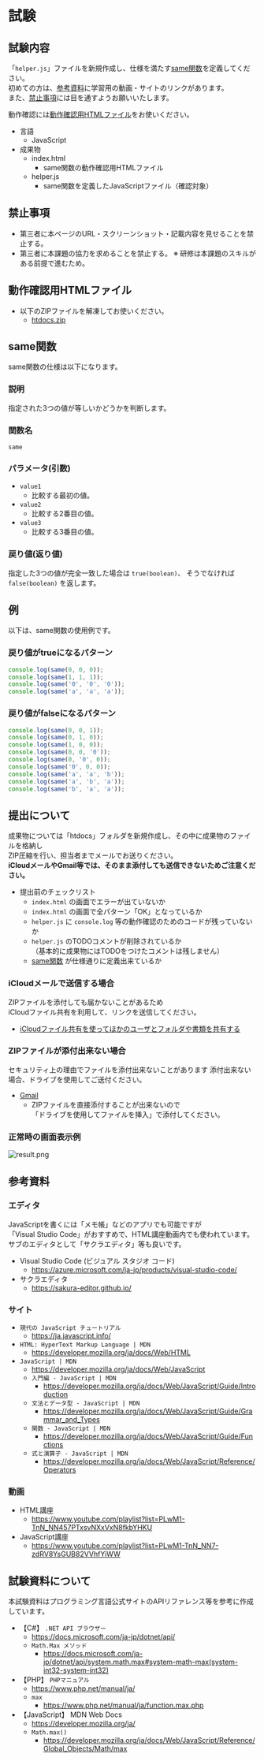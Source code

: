 # 試験

## 試験内容

「`helper.js`」ファイルを新規作成し、仕様を満たす[same関数](#same関数)を定義してください。  
初めての方は、[参考資料](#参考資料)に学習用の動画・サイトのリンクがあります。  
また、[禁止事項](#禁止事項)には目を通すようお願いいたします。  
  
動作確認には[動作確認用HTMLファイル](#動作確認用htmlファイル)をお使いください。

- 言語
  - JavaScript
- 成果物
  - index.html
    - same関数の動作確認用HTMLファイル
  - helper.js
    - same関数を定義したJavaScriptファイル（確認対象）

## 禁止事項

- 第三者に本ページのURL・スクリーンショット・記載内容を見せることを禁止する。
- 第三者に本課題の協力を求めることを禁止する。 ※ 研修は本課題のスキルがある前提で進むため。

## 動作確認用HTMLファイル

- 以下のZIPファイルを解凍してお使いください。
  - [htdocs.zip](./htdocs.zip)

## same関数

same関数の仕様は以下になります。

### 説明

指定された3つの値が等しいかどうかを判断します。

### 関数名

`same`

### パラメータ(引数)

- `value1`
  - 比較する最初の値。
- `value2`
  - 比較する2番目の値。
- `value3`
  - 比較する3番目の値。

### 戻り値(返り値)

指定した3つの値が完全一致した場合は `true(boolean)`、 そうでなければ `false(boolean)` を返します。

## 例

以下は、same関数の使用例です。

### 戻り値がtrueになるパターン

```js
console.log(same(0, 0, 0));
console.log(same(1, 1, 1));
console.log(same('0', '0', '0'));
console.log(same('a', 'a', 'a'));
```

### 戻り値がfalseになるパターン

```js
console.log(same(0, 0, 1));
console.log(same(0, 1, 0));
console.log(same(1, 0, 0));
console.log(same(0, 0, '0'));
console.log(same(0, '0', 0));
console.log(same('0', 0, 0));
console.log(same('a', 'a', 'b'));
console.log(same('a', 'b', 'a'));
console.log(same('b', 'a', 'a'));
```

## 提出について

成果物については「htdocs」フォルダを新規作成し、その中に成果物のファイルを格納し  
ZIP圧縮を行い、担当者までメールでお送りください。  
**iCloudメールやGmail等では、そのまま添付しても送信できないためご注意ください。**  

- 提出前のチェックリスト
  - `index.html` の画面でエラーが出ていないか
  - `index.html` の画面で全パターン「OK」となっているか
  - `helper.js` に `console.log` 等の動作確認のためのコードが残っていないか
  - `helper.js` のTODOコメントが削除されているか  
  （基本的に成果物にはTODOをつけたコメントは残しません）
  - [same関数](#same関数) が仕様通りに定義出来ているか

### iCloudメールで送信する場合

ZIPファイルを添付しても届かないことがあるため  
iCloudファイル共有を利用して、リンクを送信してください。  

- [iCloudファイル共有を使ってほかのユーザとフォルダや書類を共有する](https://support.apple.com/ja-jp/guide/mac-help/mchl91854a7a/mac)

### ZIPファイルが添付出来ない場合

セキュリティ上の理由でファイルを添付出来ないことがあります
添付出来ない場合、ドライブを使用してご送付ください。

- [Gmail](https://mail.google.com/)
  - ZIPファイルを直接添付することが出来ないので  
   「ドライブを使用してファイルを挿入」で添付してください。

### 正常時の画面表示例

![result.png](./images/result.png)

## 参考資料

### エディタ

JavaScriptを書くには「メモ帳」などのアプリでも可能ですが  
「Visual Studio Code」がおすすめで、HTML講座動画内でも使われています。  
サブのエディタとして「サクラエディタ」等も良いです。  

- Visual Studio Code (ビジュアル スタジオ コード)
  - <https://azure.microsoft.com/ja-jp/products/visual-studio-code/>
- サクラエディタ
  - <https://sakura-editor.github.io/>

### サイト

- `現代の JavaScript チュートリアル`
  - <https://ja.javascript.info/>
- `HTML: HyperText Markup Language | MDN`
  - <https://developer.mozilla.org/ja/docs/Web/HTML>
- `JavaScript | MDN`
  - <https://developer.mozilla.org/ja/docs/Web/JavaScript>
  - `入門編 - JavaScript | MDN`
    - <https://developer.mozilla.org/ja/docs/Web/JavaScript/Guide/Introduction>
  - `文法とデータ型 - JavaScript | MDN`
    - <https://developer.mozilla.org/ja/docs/Web/JavaScript/Guide/Grammar_and_Types>
  - `関数 - JavaScript | MDN`
    - <https://developer.mozilla.org/ja/docs/Web/JavaScript/Guide/Functions>
  - `式と演算子 - JavaScript | MDN`
    - <https://developer.mozilla.org/ja/docs/Web/JavaScript/Reference/Operators>

### 動画

- HTML講座
  - <https://www.youtube.com/playlist?list=PLwM1-TnN_NN457PTxsvNXxVxN8fkbYHKU>
- JavaScript講座
  - <https://www.youtube.com/playlist?list=PLwM1-TnN_NN7-zdRV8YsGUB82VVhfYiWW>

## 試験資料について

本試験資料はプログラミング言語公式サイトのAPIリファレンス等を参考に作成しています。

- 【C#】 `.NET API ブラウザー`
  - <https://docs.microsoft.com/ja-jp/dotnet/api/>
  - `Math.Max メソッド`
    - <https://docs.microsoft.com/ja-jp/dotnet/api/system.math.max#system-math-max(system-int32-system-int32)>
- 【PHP】 `PHPマニュアル`
  - <https://www.php.net/manual/ja/>
  - `max`
    - <https://www.php.net/manual/ja/function.max.php>
- 【JavaScript】 MDN Web Docs
  - <https://developer.mozilla.org/ja/>
  - `Math.max()`
    - <https://developer.mozilla.org/ja/docs/Web/JavaScript/Reference/Global_Objects/Math/max>
